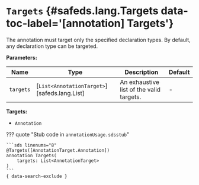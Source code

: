 [//]: # (DO NOT EDIT THIS FILE DIRECTLY. Instead, edit the corresponding stub file and execute `npm run docs:api`.)

# <code class="doc-symbol doc-symbol-annotation"></code> `Targets` {#safeds.lang.Targets data-toc-label='[annotation] Targets'}

The annotation must target only the specified declaration types. By default, any declaration type can be targeted.

**Parameters:**

| Name | Type | Description | Default |
|------|------|-------------|---------|
| `targets` | [`List<AnnotationTarget>`][safeds.lang.List] | An exhaustive list of the valid targets. | - |

**Targets:**

- `Annotation`

??? quote "Stub code in `annotationUsage.sdsstub`"

    ```sds linenums="8"
    @Targets([AnnotationTarget.Annotation])
    annotation Targets(
        targets: List<AnnotationTarget>
    )
    ```
    { data-search-exclude }
